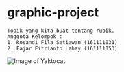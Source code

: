 # graphic-project
``` 
Topik yang kita buat tentang rubik.
Anggota Kelompok :
1. Rosandi Fila Setiawan (161111031)
2. Fajar Fitrianto Lahay (161111053)
```
![Image of Yaktocat](https://github.com/andifila/graphic-project/blob/master/rubic.png)
